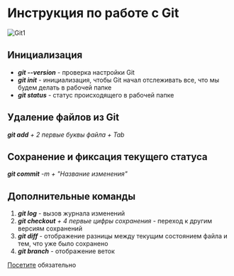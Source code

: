 # Инструкция по работе с Git

![Git1](git1.jpeg)

## Инициализация
*  ***git --version*** - проверка настройки Git
*  ***git init*** - инициализация, чтобы Git начал отслеживать все, что мы будем делать в рабочей папке
* ***git status*** - статус происходящего в рабочей папке

## Удаление файлов из Git

***git add** + 2 первые буквы файла + Tab*

## Сохранение и фиксация текущего статуса
***git commit** -m + "Название изменения"*

## Дополнительные команды
1. ***git log*** - вызов журнала изменений 
2. ***git checkout** + 4 первые цифры сохранения* - переход к другим версиям сохранений
3. ***git diff*** - отображение разницы между текущим состоянием файла и тем, что уже было сохранено
4. ***git branch*** - отображение веток

[Посетите](https://github.com/) обязательно

